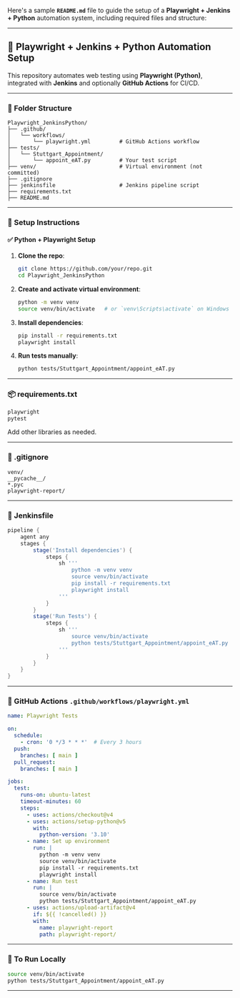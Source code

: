 Here's a sample **`README.md`** file to guide the setup of a **Playwright + Jenkins + Python** automation system, including required files and structure:

---

## 🧪 Playwright + Jenkins + Python Automation Setup

This repository automates web testing using **Playwright (Python)**, integrated with **Jenkins** and optionally **GitHub Actions** for CI/CD.

---

### 📁 Folder Structure

```
Playwright_JenkinsPython/
├── .github/
│   └── workflows/
│       └── playwright.yml         # GitHub Actions workflow
├── tests/
│   └── Stuttgart_Appointment/
│       └── appoint_eAT.py         # Your test script
├── venv/                          # Virtual environment (not committed)
├── .gitignore
├── jenkinsfile                    # Jenkins pipeline script
├── requirements.txt
├── README.md
```

---

### 🔧 Setup Instructions

#### ✅ Python + Playwright Setup

1. **Clone the repo**:
   ```bash
   git clone https://github.com/your/repo.git
   cd Playwright_JenkinsPython
   ```

2. **Create and activate virtual environment**:
   ```bash
   python -m venv venv
   source venv/bin/activate   # or `venv\Scripts\activate` on Windows
   ```

3. **Install dependencies**:
   ```bash
   pip install -r requirements.txt
   playwright install
   ```

4. **Run tests manually**:
   ```bash
   python tests/Stuttgart_Appointment/appoint_eAT.py
   ```

---

### 📦 requirements.txt

```txt
playwright
pytest
```

Add other libraries as needed.

---

### 🧾 .gitignore

```gitignore
venv/
__pycache__/
*.pyc
playwright-report/
```

---

### 🤖 Jenkinsfile

```groovy
pipeline {
    agent any
    stages {
        stage('Install dependencies') {
            steps {
                sh '''
                    python -m venv venv
                    source venv/bin/activate
                    pip install -r requirements.txt
                    playwright install
                '''
            }
        }
        stage('Run Tests') {
            steps {
                sh '''
                    source venv/bin/activate
                    python tests/Stuttgart_Appointment/appoint_eAT.py
                '''
            }
        }
    }
}
```

---

### 🔁 GitHub Actions `.github/workflows/playwright.yml`

```yaml
name: Playwright Tests

on:
  schedule:
    - cron: '0 */3 * * *'  # Every 3 hours
  push:
    branches: [ main ]
  pull_request:
    branches: [ main ]

jobs:
  test:
    runs-on: ubuntu-latest
    timeout-minutes: 60
    steps:
      - uses: actions/checkout@v4
      - uses: actions/setup-python@v5
        with:
          python-version: '3.10'
      - name: Set up environment
        run: |
          python -m venv venv
          source venv/bin/activate
          pip install -r requirements.txt
          playwright install
      - name: Run test
        run: |
          source venv/bin/activate
          python tests/Stuttgart_Appointment/appoint_eAT.py
      - uses: actions/upload-artifact@v4
        if: ${{ !cancelled() }}
        with:
          name: playwright-report
          path: playwright-report/
```

---

### 🧪 To Run Locally
```bash
source venv/bin/activate
python tests/Stuttgart_Appointment/appoint_eAT.py
```

---
